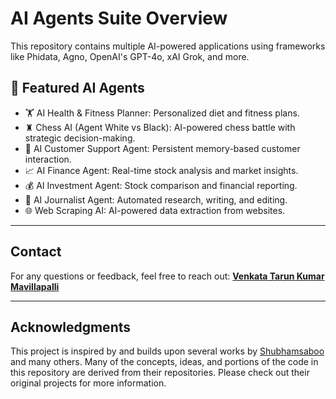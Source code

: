 # AI Agents Suite Overview

This repository contains multiple AI-powered applications using frameworks like Phidata, Agno, OpenAI's GPT-4o, xAI Grok, and more. 

## 🚀 Featured AI Agents
- 🏋️ AI Health & Fitness Planner: Personalized diet and fitness plans.
- ♜ Chess AI (Agent White vs Black): AI-powered chess battle with strategic decision-making.
- 🛒 AI Customer Support Agent: Persistent memory-based customer interaction.
- 📈 AI Finance Agent: Real-time stock analysis and market insights.
- 💰 AI Investment Agent: Stock comparison and financial reporting.
- 📰 AI Journalist Agent: Automated research, writing, and editing.
- 🌐 Web Scraping AI: AI-powered data extraction from websites.

---
## Contact
For any questions or feedback, feel free to reach out: [**Venkata Tarun Kumar Mavillapalli**](https://www.linkedin.com/in/venkata-tarun-kumar-mavillapalli-967b4613a)

---

## Acknowledgments
This project is inspired by and builds upon several works by [Shubhamsaboo](https://github.com/Shubhamsaboo) and many others.
Many of the concepts, ideas, and portions of the code in this repository are derived from their repositories. Please check out their original projects for more information.
